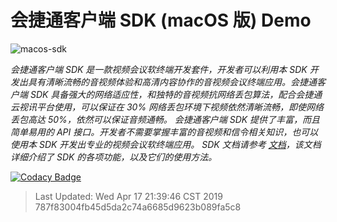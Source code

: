 # 会捷通客户端 SDK (macOS 版) Demo

![macos-sdk](./speaker-view.png)


*会捷通客户端 SDK 是⼀款视频会议软终端开发套件，开发者可以利⽤本 SDK 开发出具有清晰流畅的⾳视频体验和⾼清内容协作的⾳视频会议终端应用。会捷通客户端 SDK 具备强⼤的⽹络适应性，和独特的⾳视频抗⽹络丢包算法，配合会捷通云视讯平台使⽤，可以保证在 30% ⽹络丢包环境下视频依然清晰流畅，即使⽹络丢包⾼达 50%，依然可以保证⾳频通畅。 会捷通客户端 SDK 提供了丰富，⽽且简单易⽤的 API 接⼝。开发者不需要掌握丰富的⾳视频和信令相关知识，也可以使⽤本 SDK 开发出专业的视频会议软终端应用。 SDK 文档请参考 [文档](https://developer.hexmeet.com/svcsdk/macos-sdk.html)，该文档详细介绍了 SDK 的各项功能，以及它们的使⽤⽅法。*

[![Codacy Badge](https://api.codacy.com/project/badge/Grade/833251a90bb740bea864710ac9112a0e)](https://www.codacy.com/app/scottli139/HJT-SDK-macOS-Demo?utm_source=github.com&amp;utm_medium=referral&amp;utm_content=hexmeet/HJT-SDK-macOS-Demo&amp;utm_campaign=Badge_Grade)

> Last Updated:
Wed Apr 17 21:39:46 CST 2019
787f83004fb45d5da2c74a6685d9623b089fa5c8
